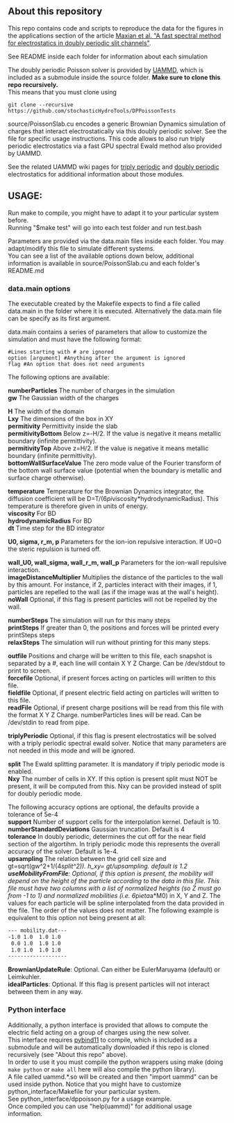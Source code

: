 ## About this repository 

This repo contains code and scripts to reproduce the data for the figures in the applications section of the article [Maxian et al. "A fast spectral method for electrostatics in doubly periodic slit channels"](https://arxiv.org/abs/2101.07088).  


See README inside each folder for information about each simulation  

The doubly periodic Poisson solver is provided by [UAMMD](https://github.com/RaulPPelaez/uammd), which is included as a submodule inside the source folder. **Make sure to clone this repo recursively.**  
This means that you must clone using  
```shell
git clone --recursive https://github.com/stochasticHydroTools/DPPoissonTests
```
source/PoissonSlab.cu encodes a generic Brownian Dynamics simulation of charges that interact electrostatically via this doubly periodic solver. See the file for specific usage instructions. This code allows to also run triply periodic electrostatics via a fast GPU spectral Ewald method also provided by UAMMD.   

See the related UAMMD wiki pages for [triply periodic](https://github.com/RaulPPelaez/UAMMD/wiki/SpectralEwaldPoisson) and [doubly periodic](https://github.com/RaulPPelaez/UAMMD/wiki/DPPoisson) electrostatics for additional information about those modules.  


## USAGE:  

Run make to compile, you might have to adapt it to your particular system before.  
Running "$make test" will go into each test folder and run test.bash  

Parameters are provided via the data.main files inside each folder. You may adapt/modify this file to simulate different systems.   
You can see a list of the available options down below, additional information is available in source/PoissonSlab.cu and each folder's README.md  

### data.main options

The executable created by the Makefile expects to find a file called data.main in the folder where it is executed. Alternatively the data.main file can be specify as its first argument.  

data.main contains a series of parameters that allow to customize the simulation and must have the following  format:  
```shell  
#Lines starting with # are ignored  
option [argument] #Anything after the argument is ignored  
flag #An option that does not need arguments  
```

The following options are available:  
  
**numberParticles** The number of charges in the simulation  
**gw** The Gaussian width of the charges  

**H** The width of the domain  
**Lxy** The dimensions of the box in XY  
**permitivity** Permittivity inside the slab  
**permitivityBottom** Below z=-H/2. If the value is negative it means metallic boundary (infinite permittivity).  
**permitivityTop** Above z=H/2. If the value is negative it means metallic boundary (infinite permittivity).  
**bottomWallSurfaceValue** The zero mode value of the Fourier transform of the bottom wall surface value (potential when the boundary is metallic and surface charge otherwise).  

**temperature** Temperature for the Brownian Dynamics integrator, the diffusion coefficient will be D=T/(6*pi*viscosity*hydrodynamicRadius). This temperature is therefore given in units of energy.  
**viscosity** For BD  
**hydrodynamicRadius** For BD  
**dt** Time step for the BD integrator  

**U0, sigma, r_m, p** Parameters for the ion-ion repulsive interaction. If U0=0 the steric repulsion is turned off.   

**wall_U0, wall_sigma, wall_r_m, wall_p** Parameters for the ion-wall repulsive interaction.   
**imageDistanceMultiplier** Multiplies the distance of the particles to the wall by this amount. For instance, if 2, particles interact with their images, if 1, particles are repelled to the wall (as if the image was at the wall's height).  
**noWall** Optional, if this flag is present particles will not be repelled by the wall.  

**numberSteps** The simulation will run for this many steps  
**printSteps** If greater than 0, the positions and forces will be printed every printSteps steps  
**relaxSteps** The simulation will run without printing for this many steps.  

**outfile** Positions and charge will be written to this file, each snapshot is separated by a #, each line will contain X Y Z Charge. Can be /dev/stdout to print to screen.  
**forcefile** Optional, if present forces acting on particles will written to this file.  
**fieldfile** Optional, if present electric field acting on particles will written to this file.  
**readFile** Optional, if present charge positions will be read from this file with the format X Y Z Charge. numberParticles lines will be read. Can be /dev/stdin to read from pipe.  

**triplyPeriodic** Optional, if this flag is present electrostatics will be solved with a triply periodic spectral ewald solver. Notice that many parameters are not needed in this mode and will be ignored.  

**split** The Ewald splitting parameter. It is mandatory if triply periodic mode is enabled.  
**Nxy** The number of cells in XY. If this option is present split must NOT be present, it will be computed from this. Nxy can be provided instead of split for doubly periodic mode.  

The following accuracy options are optional, the defaults provide a tolerance of 5e-4  
**support** Number of support cells for the interpolation kernel. Default is 10.  
**numberStandardDeviations** Gaussian truncation. Default is 4  
**tolerance** In doubly periodic, determines the cut off for the near field section of the algortihm. In triply periodic mode this represents the overall accuracy of the solver. Default is 1e-4.   
**upsampling** The relation between the grid cell size and gt=sqrt(gw^2+1/(4*split^2)). h_xy= gt/upsampling. default is 1.2  
**useMobilityFromFile**: Optional, if this option is present, the mobility will depend on the height of the particle according to the data in this file. This file must have two columns with a list of normalized heights (so Z must go from -1 to 1) and normalized mobilities (i.e. 6*pi*eta*a*M0) in X, Y and Z. The values for each particle will be spline interpolated from the data provided in the file. The order of the values does not matter. The following example is equivalent to this option not being present at all:  
```bash
--- mobility.dat---
-1.0 1.0  1.0 1.0
 0.0 1.0  1.0 1.0
 1.0 1.0  1.0 1.0
-------------------
```  
**BrownianUpdateRule**: Optional. Can either be EulerMaruyama (default) or Leimkuhler.  
 **idealParticles**: Optional. If this flag is present particles will not interact between them in any way.  
  
### Python interface

Additionally, a python interface is provided that allows to compute the electric field acting on a group of charges using the new solver.  
This interface requires [pybind11](https://github.com/pybind/pybind11) to compile, which is included as a submodule and will be automatically downloaded if this repo is cloned recursively (see "About this repo" above).  
In order to use it you must compile the python wrappers using make (doing ```make python``` or ```make all``` here will also compile the python library).  
A file called uammd.*.so will be created and then "import uammd" can be used inside python. Notice that you might have to customize python\_interface/Makefile for your particular system.  
See python_interface/dppoisson.py for a usage example.  
Once compiled you can use "help(uammd)" for additional usage information.  
